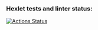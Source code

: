 ### Hexlet tests and linter status:
[![Actions Status](https://github.com/ExpCoderWeb/fullstack-javascript-project-11/actions/workflows/hexlet-check.yml/badge.svg)](https://github.com/ExpCoderWeb/fullstack-javascript-project-11/actions)